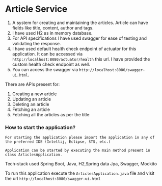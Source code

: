 # Article Service


1. A system for creating and maintaining the articles. Article can have
fields like title, content, author and tags. 
2. I have used H2 as in memory database.
3. For API specifications I have used swagger for ease of testing and validating the response.
4. I have used default health check endpoint of actuator for this application. It can be accessed via `http://localhost:8080/actuator/health` this url. I have provided the custom health check endpoint as well.
5. You can access the swagger via `http://localhost:8080/swagger-ui.html`.


There are APIs present for:
1. Creating a new article
2. Updating an article
3. Deleting an article
4. Fetching an article
5. Fetching all the articles as per the title
### How to start the application?
```
For starting the application please import the application in any of the preferred IDE (Intellij, Eclipse, STS, etc.)

Application can be started by executing the main method present in class ArticlesApplication.
```

Tech-stack used
Spring Boot, Java, H2,Spring data Jpa, Swagger, Mockito

To run this application execute the `ArticlesApplication.java` file and visit the url `http://localhost:8080/swagger-ui.html`